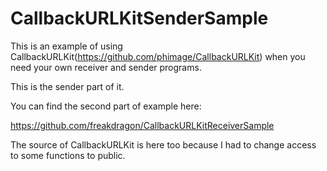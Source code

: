 # CallbackURLKitSenderSample

This is an example of using CallbackURLKit(https://github.com/phimage/CallbackURLKit) when you need your own receiver and sender programs.

This is the sender part of it.

You can find the second part of example here: 

https://github.com/freakdragon/CallbackURLKitReceiverSample

The source of CallbackURLKit is here too because I had to change access to some functions to public.
